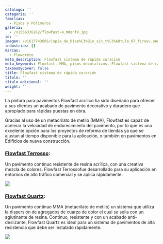 ```yaml
---
catalogo: ''
categoria: ''
familias:
  - Pisos y Polímeros
galeria:
  - /v1566336162/flowfast-4_m0qnfv.jpg
id: ''
imagen: /v1617743606/Copia_de_Dise%C3%B1o_sin_t%C3%ADtulo_67_firayu.png
industrias: []
marcas:
  - Flowcrete
meta_description: Flowfast sistema de rápida curación
meta_keywords: Flowfast, MMA, pisos decorativos, Flowfast sistema de rápida curación
taxonomyCover: false
title: Flowfast sistema de rápida curación
titulo: ''
titulo_adicional: ''
weight: ''
---
```

La pintura para pavimentos Flowfast acrílico ha sido diseñado para ofrecer a sus clientes un acabado de pavimento decorativo y duradero que apropiado para rápidas puestas en obra.

Gracias al uso de un metacrilato de metilo (MMA), Flowfast es capaz de acelerar la velocidad de endurecimiento del pavimento, por lo que es una excelente opción para los proyectos de reforma de tiendas ya que se ajustan al tiempo disponible para la aplicación, o también en pavimentos en Edificios de nueva construcción.

### [Flowfast Terrosso](https://www.flowcrete.es/productos/sistemas/flowfast-terrosso/):

Un pavimento contínuo resistente de resina acrílica, con una creativa mezcla de colores. Flowfast Terrossofue desarrollado para su aplicación en entornos de alto tráfico comercial y se aplica rápidamente.

![](https://res.cloudinary.com/novatec/v1597776169/flowfastterrosso-gigapixel-scale-4_00x_jwql4w.jpg)

### [Flowfast Quartz](https://www.flowcrete.es/productos/sistemas/flowfast-quartz/):

Un pavimento continuo MMA (metacrilato de metilo) un sistema que utiliza la dispersión de agregados de cuarzo de color el cual se sella con un aglutinante de resina. Contínuo, resistente y con un acabado anti-deslizante, Flowfast Quartz es ideal para un sistema de pavimentos de alta resistencia que debe ser instalado rápidamente.

![](https://res.cloudinary.com/novatec/v1597776269/Historic-Whisky-Distillery-Refurbishes-with-Flowcrete_updhvy.jpg)